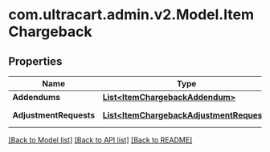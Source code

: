 # com.ultracart.admin.v2.Model.ItemChargeback
## Properties

Name | Type | Description | Notes
------------ | ------------- | ------------- | -------------
**Addendums** | [**List&lt;ItemChargebackAddendum&gt;**](ItemChargebackAddendum.md) | Addendums | [optional] 
**AdjustmentRequests** | [**List&lt;ItemChargebackAdjustmentRequest&gt;**](ItemChargebackAdjustmentRequest.md) | Adjustment requests | [optional] 


[[Back to Model list]](../README.md#documentation-for-models) [[Back to API list]](../README.md#documentation-for-api-endpoints) [[Back to README]](../README.md)

